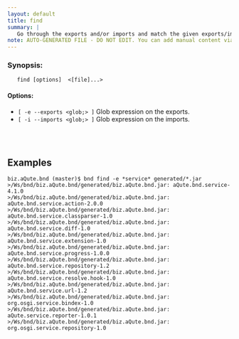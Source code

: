 ```yaml
---
layout: default
title: find
summary: |
   Go through the exports and/or imports and match the given exports/imports globs. If thet match print the file, package and version.
note: AUTO-GENERATED FILE - DO NOT EDIT. You can add manual content via same filename in _ext sub-folder. 
---
```


### Synopsis: #
	   find [options]  <[file]...>

#### Options: #
- `[ -e --exports <glob;> ]` Glob expression on the exports.
- `[ -i --imports <glob;> ]` Glob expression on the imports.

<!-- Manual content from: ext/find.md --><br /><br />
## Examples

    biz.aQute.bnd (master)$ bnd find -e *service* generated/*.jar
    >/Ws/bnd/biz.aQute.bnd/generated/biz.aQute.bnd.jar: aQute.bnd.service-4.1.0
    >/Ws/bnd/biz.aQute.bnd/generated/biz.aQute.bnd.jar: aQute.bnd.service.action-2.0.0
    >/Ws/bnd/biz.aQute.bnd/generated/biz.aQute.bnd.jar: aQute.bnd.service.classparser-1.0
    >/Ws/bnd/biz.aQute.bnd/generated/biz.aQute.bnd.jar: aQute.bnd.service.diff-1.0
    >/Ws/bnd/biz.aQute.bnd/generated/biz.aQute.bnd.jar: aQute.bnd.service.extension-1.0
    >/Ws/bnd/biz.aQute.bnd/generated/biz.aQute.bnd.jar: aQute.bnd.service.progress-1.0.0
    >/Ws/bnd/biz.aQute.bnd/generated/biz.aQute.bnd.jar: aQute.bnd.service.repository-1.2
    >/Ws/bnd/biz.aQute.bnd/generated/biz.aQute.bnd.jar: aQute.bnd.service.resolve.hook-1.0
    >/Ws/bnd/biz.aQute.bnd/generated/biz.aQute.bnd.jar: aQute.bnd.service.url-1.2
    >/Ws/bnd/biz.aQute.bnd/generated/biz.aQute.bnd.jar: org.osgi.service.bindex-1.0
    >/Ws/bnd/biz.aQute.bnd/generated/biz.aQute.bnd.jar: aQute.service.reporter-1.0.1
    >/Ws/bnd/biz.aQute.bnd/generated/biz.aQute.bnd.jar: org.osgi.service.repository-1.0
